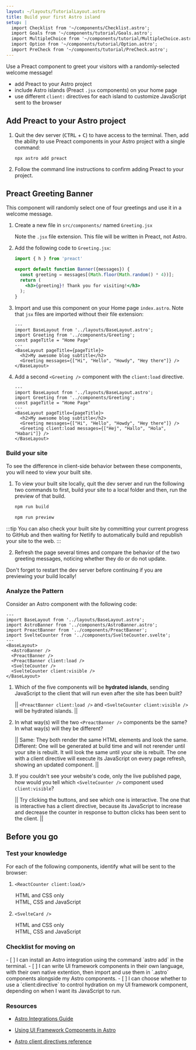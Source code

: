 ```yaml
---
layout: ~/layouts/TutorialLayout.astro
title: Build your first Astro island
setup: |
  import Checklist from '~/components/Checklist.astro';
  import Goals from '~/components/tutorial/Goals.astro';
  import MultipleChoice from '~/components/tutorial/MultipleChoice.astro';
  import Option from '~/components/tutorial/Option.astro';
  import PreCheck from '~/components/tutorial/PreCheck.astro';
---
```

 Use a Preact component to greet your visitors with a randomly-selected welcome message!

<PreCheck>

  - add Preact to your Astro project
  - include Astro islands (Preact `.jsx` components) on your home page
  - use different `client:` directives for each island to customize JavaScript sent to the browser

</PreCheck>

## Add Preact to your Astro project

1. Quit the dev server (<kbd>CTRL</kbd> + <kbd>C</kbd>) to have access to the terminal. Then, add the ability to use Preact components in your Astro project with a single command:

    ```shell
    npx astro add preact
    ```

2. Follow the command line instructions to confirm adding Preact to your project.
 

## Preact Greeting Banner

This component will randomly select one of four greetings and use it in a welcome message.

1. Create a new file in `src/components/` named `Greeting.jsx`

    Note the `.jsx` file extension. This file will be written in Preact, not Astro.

2. Add the following code to `Greeting.jsx`:

    ```jsx title="src/components/Greeting.jsx"
    import { h } from 'preact'

    export default function Banner({messages}) {
      const greeting = messages[(Math.floor(Math.random() * 4))];
      return (
        <h3>{greeting}! Thank you for visiting!</h3>
      );
    }
    ```

3. Import and use this component on your Home page `index.astro`. Note that `jsx` files are imported without their file extension:

    ```astro title="src/pages/index.astro" ins={3,8}
    ---
    import BaseLayout from '../layouts/BaseLayout.astro';
    import Greeting from '../components/Greeting';
    const pageTitle = "Home Page"
    ---
    <BaseLayout pageTitle={pageTitle}>
      <h2>My awesome blog subtitle</h2>
      <Greeting messages={["Hi", "Hello", "Howdy", "Hey there"]} />
    </BaseLayout>
    ```

4. Add a second `<Greeting />` component with the `client:load` directive.

    ```astro title="src/pages/index.astro" ins={9} "client:load"
    ---
    import BaseLayout from '../layouts/BaseLayout.astro';
    import Greeting from '../components/Greeting';
    const pageTitle = "Home Page"
    ---
    <BaseLayout pageTitle={pageTitle}>
      <h2>My awesome blog subtitle</h2>
      <Greeting messages={["Hi", "Hello", "Howdy", "Hey there"]} />
      <Greeting client:load messages={["Hej", "Hallo", "Hola", "Habari"]} />
    </BaseLayout>
    ```

### Build your site

To see the difference in client-side behavior between these components, you will need to view your built site. 

1. To view your built site locally, quit the dev server and run the following two commands to first, build your site to a local folder and then, run the preview of that build.

    ```sh
    npm run build

    npm run preview
    ```
  :::tip
  You can also check your built site by committing your current progress to GitHub and then waiting for Netlify to automatically build and republish your site to the web.
  ::: 

2. Refresh the page several times and compare the behavior of the two greeting messages, noticing whether they do or do not update. 

  Don't forget to restart the dev server before continuing if you are previewing your build locally!

    
### Analyze the Pattern

Consider an Astro component with the following code:

```astro
---
import BaseLayout from '../layouts/BaseLayout.astro';
import AstroBanner from '../components/AstroBanner.astro';
import PreactBanner from '../components/PreactBanner';
import SvelteCounter from '../components/SvelteCounter.svelte';
---
<BaseLayout>
  <AstroBanner />
  <PreactBanner />
  <PreactBanner client:load />
  <SvelteCounter />
  <SvelteCounter client:visible />
</BaseLayout>
```

1. Which of the five components will be **hydrated islands**, sending JavaScript to the client that will run even after the site has been built?

    || `<PreactBanner client:load />` and `<SvelteCounter client:visible />` will be hydrated islands. ||

2. In what way(s) will the two `<PreactBanner />` components be the same? In what way(s) will they be different? 

    || Same: They both render the same HTML elements and look the same. Different: One will be generated at build time and will not rerender until your site is rebuilt. It will look the same until your site is rebuilt. The one with a client directive will execute its JavaScript on every page refresh, showing an updated component. ||

3. If you couldn't see your website's code, only the live published page, how would you tell which `<SvelteCounter />` component used `client:visible`? 

    || Try clicking the buttons, and see which one is interactive. The one that is interactive has a client directive, because its JavaScript to increase and decrease the counter in response to button clicks has been sent to the client. ||

## Before you go

### Test your knowledge

For each of the following components, identify what will be sent to the browser:

1. `<ReactCounter client:load/>`

    <MultipleChoice>
      <Option>
        HTML and CSS only
      </Option>
      <Option isCorrect>
        HTML, CSS and JavaScript
      </Option>
    </MultipleChoice>

2. `<SvelteCard />`

    <MultipleChoice>
      <Option  isCorrect>
        HTML and CSS only
      </Option>
      <Option>
        HTML, CSS and JavaScript
      </Option>
    </MultipleChoice>


### Checklist for moving on

<Checklist key="framework">
- [ ] I can install an Astro integration using the command `astro add` in the terminal.
- [ ] I can write UI framework components in their own language, with their own native extention, then import and use them in `.astro` components alongside my Astro components.
- [ ] I can choose whether to use a `client:directive` to control hydration on my UI framework component, depending on when I want its JavaScript to run.
</Checklist>

### Resources

- [Astro Integrations Guide](/en/guides/integrations-guide/)

- [Using UI Framework Components in Astro](/en/core-concepts/framework-components/#using-framework-components)

- [Astro client directives reference](/en/reference/directives-reference/#client-directives)
